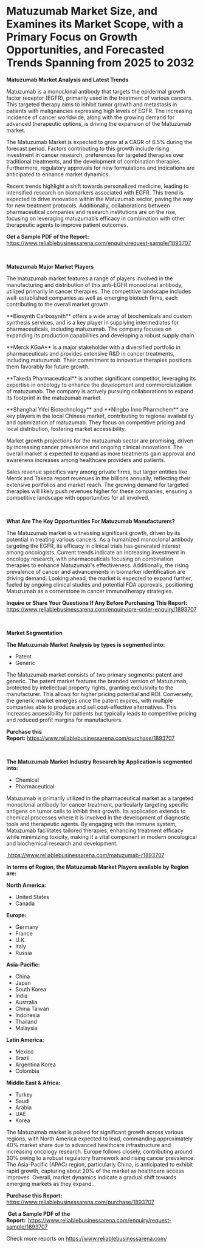 <p><h1>Matuzumab Market Size, and Examines its Market Scope, with a Primary Focus on Growth Opportunities, and Forecasted Trends Spanning from 2025 to 2032</h1></p><p><strong>Matuzumab Market Analysis and Latest Trends</strong></p>
<p><p>Matuzumab is a monoclonal antibody that targets the epidermal growth factor receptor (EGFR), primarily used in the treatment of various cancers. This targeted therapy aims to inhibit tumor growth and metastasis in patients with malignancies expressing high levels of EGFR. The increasing incidence of cancer worldwide, along with the growing demand for advanced therapeutic options, is driving the expansion of the Matuzumab market.</p><p>The Matuzumab Market is expected to grow at a CAGR of 6.5% during the forecast period. Factors contributing to this growth include rising investment in cancer research, preferences for targeted therapies over traditional treatments, and the development of combination therapies. Furthermore, regulatory approvals for new formulations and indications are anticipated to enhance market dynamics. </p><p>Recent trends highlight a shift towards personalized medicine, leading to intensified research on biomarkers associated with EGFR. This trend is expected to drive innovation within the Matuzumab sector, paving the way for new treatment protocols. Additionally, collaborations between pharmaceutical companies and research institutions are on the rise, focusing on leveraging matuzumab’s efficacy in combination with other therapeutic agents to improve patient outcomes.</p></p>
<p><strong>Get a Sample PDF of the Report:&nbsp;</strong> <a href="https://www.reliablebusinessarena.com/enquiry/request-sample/1893707?utm_campaign=3013&utm_medium=2&utm_source=Github&utm_content=ia&utm_term=08032025&utm_id=matuzumab">https://www.reliablebusinessarena.com/enquiry/request-sample/1893707</a></p>
<p>&nbsp;</p>
<p><strong>Matuzumab Major Market Players</strong></p>
<p><p>The matuzumab market features a range of players involved in the manufacturing and distribution of this anti-EGFR monoclonal antibody, utilized primarily in cancer therapies. The competitive landscape includes well-established companies as well as emerging biotech firms, each contributing to the overall market growth.</p><p>**Biosynth Carbosynth** offers a wide array of biochemicals and custom synthesis services, and is a key player in supplying intermediates for pharmaceuticals, including matuzumab. The company focuses on expanding its production capabilities and developing a robust supply chain.</p><p>**Merck KGaA** is a major stakeholder with a diversified portfolio in pharmaceuticals and provides extensive R&D in cancer treatments, including matuzumab. Their commitment to innovative therapies positions them favorably for future growth.</p><p>**Takeda Pharmaceutical** is another significant competitor, leveraging its expertise in oncology to enhance the development and commercialization of matuzumab. The company is actively pursuing collaborations to expand its footprint in the matuzumab market.</p><p>**Shanghai Yifei Biotechnology** and **Ningbo Inno Pharmchem** are key players in the local Chinese market, contributing to regional availability and optimization of matuzumab. They focus on competitive pricing and local distribution, fostering market accessibility.</p><p>Market growth projections for the matuzumab sector are promising, driven by increasing cancer prevalence and ongoing clinical innovations. The overall market is expected to expand as more treatments gain approval and awareness increases among healthcare providers and patients.</p><p>Sales revenue specifics vary among private firms, but larger entities like Merck and Takeda report revenues in the billions annually, reflecting their extensive portfolios and market reach. The growing demand for targeted therapies will likely push revenues higher for these companies, ensuring a competitive landscape with opportunities for all involved.</p></p>
<p>&nbsp;</p>
<p><strong>What Are The Key Opportunities For Matuzumab Manufacturers?</strong></p>
<p><p>The Matuzumab market is witnessing significant growth, driven by its potential in treating various cancers. As a humanized monoclonal antibody targeting the EGFR, its efficacy in clinical trials has generated interest among oncologists. Current trends indicate an increasing investment in oncology research, with pharmaceuticals focusing on combination therapies to enhance Matuzumab's effectiveness. Additionally, the rising prevalence of cancer and advancements in biomarker identification are driving demand. Looking ahead, the market is expected to expand further, fueled by ongoing clinical studies and potential FDA approvals, positioning Matuzumab as a cornerstone in cancer immunotherapy strategies.</p></p>
<p><strong>Inquire or Share Your Questions If Any Before Purchasing This Report:</strong> <a href="https://www.reliablebusinessarena.com/enquiry/pre-order-enquiry/1893707?utm_campaign=3013&utm_medium=2&utm_source=Github&utm_content=ia&utm_term=08032025&utm_id=matuzumab">https://www.reliablebusinessarena.com/enquiry/pre-order-enquiry/1893707</a></p>
<p>&nbsp;</p>
<p><strong>Market Segmentation</strong></p>
<p><strong>The Matuzumab Market Analysis by types is segmented into:</strong></p>
<p><ul><li>Patent</li><li>Generic</li></ul></p>
<p><p>The Matuzumab market consists of two primary segments: patent and generic. The patent market features the branded version of Matuzumab, protected by intellectual property rights, granting exclusivity to the manufacturer. This allows for higher pricing potential and ROI. Conversely, the generic market emerges once the patent expires, with multiple companies able to produce and sell cost-effective alternatives. This increases accessibility for patients but typically leads to competitive pricing and reduced profit margins for manufacturers.</p></p>
<p><strong>Purchase this Report:&nbsp;</strong><a href="https://www.reliablebusinessarena.com/purchase/1893707?utm_campaign=3013&utm_medium=2&utm_source=Github&utm_content=ia&utm_term=08032025&utm_id=matuzumab">https://www.reliablebusinessarena.com/purchase/1893707</a></p>
<p>&nbsp;</p>
<p><strong>The Matuzumab Market Industry Research by Application is segmented into:</strong></p>
<p><ul><li>Chemical</li><li>Pharmaceutical</li></ul></p>
<p><p>Matuzumab is primarily utilized in the pharmaceutical market as a targeted monoclonal antibody for cancer treatment, particularly targeting specific antigens on tumor cells to inhibit their growth. Its application extends to chemical processes where it is involved in the development of diagnostic tools and therapeutic agents. By engaging with the immune system, Matuzumab facilitates tailored therapies, enhancing treatment efficacy while minimizing toxicity, making it a vital component in modern oncological and biochemical research and development.</p></p>
<p><a href="https://www.reliablebusinessarena.com/matuzumab-r1893707?utm_campaign=3013&utm_medium=2&utm_source=Github&utm_content=ia&utm_term=08032025&utm_id=matuzumab">&nbsp;https://www.reliablebusinessarena.com/matuzumab-r1893707</a></p>
<p><strong>In terms of Region, the Matuzumab Market Players available by Region are:</strong></p>
<p>
    <p> <strong> North America: </strong>
        <ul>
            <li>United States</li>
            <li>Canada</li>
        </ul>
        </p> 
    <p> <strong> Europe: </strong>
        <ul>
            <li>Germany</li>
            <li>France</li>
            <li>U.K.</li>
            <li>Italy</li>
            <li>Russia</li>
        </ul>
        </p> 
    <p> <strong> Asia-Pacific: </strong>
        <ul>
            <li>China</li>
            <li>Japan</li>
            <li>South Korea</li>
            <li>India</li>
            <li>Australia</li>
            <li>China Taiwan</li>
            <li>Indonesia</li>
            <li>Thailand</li>
            <li>Malaysia</li>
        </ul>
        </p> 
    <p> <strong> Latin America: </strong>
        <ul>
            <li>Mexico</li>
            <li>Brazil</li>
            <li>Argentina Korea</li>
            <li>Colombia</li>
        </ul>
        </p> 
    <p> <strong> Middle East & Africa: </strong>
        <ul>
            <li>Turkey</li>
            <li>Saudi</li>
            <li>Arabia</li>
            <li>UAE</li>
            <li>Korea</li>
        </ul>
    </p>
    </p>
<p><p>The Matuzumab market is poised for significant growth across various regions, with North America expected to lead, commanding approximately 40% market share due to advanced healthcare infrastructure and increasing oncology research. Europe follows closely, contributing around 30% owing to a robust regulatory framework and rising cancer prevalence. The Asia-Pacific (APAC) region, particularly China, is anticipated to exhibit rapid growth, capturing about 20% of the market as healthcare access improves. Overall, market dynamics indicate a gradual shift towards emerging markets as they expand.</p></p>
<p><strong>Purchase this Report: </strong><a href="https://www.reliablebusinessarena.com/purchase/1893707?utm_campaign=3013&utm_medium=2&utm_source=Github&utm_content=ia&utm_term=08032025&utm_id=matuzumab">https://www.reliablebusinessarena.com/purchase/1893707</a></p>
<p>&nbsp;<strong>Get a Sample PDF of the Report:&nbsp;&nbsp;</strong><a href="https://www.reliablebusinessarena.com/enquiry/request-sample/1893707?utm_campaign=3013&utm_medium=2&utm_source=Github&utm_content=ia&utm_term=08032025&utm_id=matuzumab">https://www.reliablebusinessarena.com/enquiry/request-sample/1893707</a></p>
<p><strong></strong></p>
<p>Check more reports on <a href="https://www.reliablebusinessarena.com/?utm_campaign=3013&utm_medium=2&utm_source=Github&utm_content=ia&utm_term=08032025&utm_id=matuzumab">https://www.reliablebusinessarena.com/</a></p>